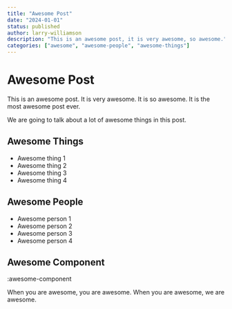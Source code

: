 ```yaml
---
title: "Awesome Post"
date: "2024-01-01"
status: published
author: larry-williamson
description: "This is an awesome post, it is very awesome, so awesome."
categories: ["awesome", "awesome-people", "awesome-things"]
---
```


# Awesome Post

This is an awesome post. It is very awesome. It is so awesome. It is the most awesome post ever.

We are going to talk about a lot of awesome things in this post. 

## Awesome Things

* Awesome thing 1
* Awesome thing 2
* Awesome thing 3
* Awesome thing 4

## Awesome People

* Awesome person 1
* Awesome person 2
* Awesome person 3
* Awesome person 4

## Awesome Component

:awesome-component


When you are awesome, you are awesome. When you are awesome, we are awesome.
